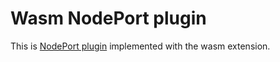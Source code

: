 # Wasm NodePort plugin

This is [NodePort plugin](https://github.com/kubernetes/kubernetes/tree/master/pkg/scheduler/framework/plugins/nodeports) implemented with the wasm extension.